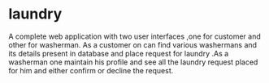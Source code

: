 # laundry
A complete web application with two user interfaces ,one for  customer and other for washerman. As a customer on can find various washermans and its details present in database and place request for laundry .As a washerman one maintain his profile and see all the laundry request placed for him and either confirm or decline the request.
